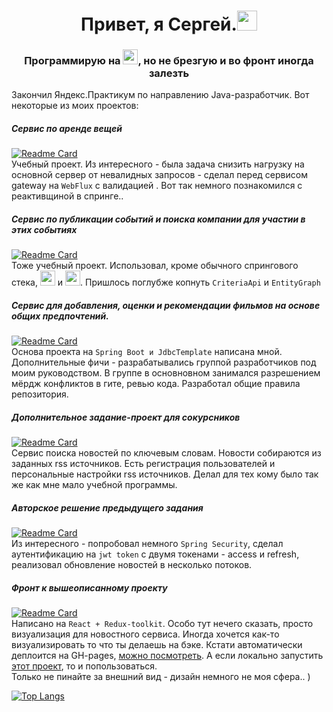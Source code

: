 <h1 align="center">Привет, я Сергей.<img src="https://github.com/blackcater/blackcater/raw/main/images/Hi.gif" height="32"/></h1>
<h3 align="center">Программирую на <img src="https://img.shields.io/badge/java-%23ED8B00.svg?style=for-the-bage&logo=java&logoColor=white" height="24"/>, но не брезгую и во фронт иногда залезть</h3>  

Закончил Яндекс.Практикум по направлению Java-разработчик. Вот некоторые из моих проектов:

##### Сервис по аренде вещей
[![Readme Card](https://github-readme-stats.vercel.app/api/pin/?username=sergey-oreshkin&repo=java-shareit)](https://github.com/sergey-oreshkin/java-shareit)   
Учебный проект. Из интересного - была задача снизить нагрузку на основной сервер от невалидных запросов - сделал перед сервисом gateway на `WebFlux` с валидацией . Вот так немного познакомился с реактивщиной в спринге..

##### Сервис по публикации событий и поиска компании для участии в этих событиях
[![Readme Card](https://github-readme-stats.vercel.app/api/pin/?username=sergey-oreshkin&repo=java-explore-with-me)](https://github.com/sergey-oreshkin/java-explore-with-me)  
Тоже учебный проект. Использовал, кроме обычного спрингового стека, <img src="https://mapstruct.org/images/mapstruct.png" height="24"/> и <img src="https://encrypted-tbn0.gstatic.com/images?q=tbn:ANd9GcTmXYhL7a6aMBFPBkPpzjf6EcD06vHZ_zBOq5ny7pCv&s" height="24"/>. Пришлось поглубже копнуть `CriteriaApi` и `EntityGraph` 

##### Сервис для добавления, оценки и рекомендации фильмов на основе общих предпочтений.   
[![Readme Card](https://github-readme-stats.vercel.app/api/pin/?username=sergey-oreshkin&repo=java-filmorate)](https://github.com/sergey-oreshkin/java-filmorate?)   
Основа проекта на `Spring Boot и JdbcTemplate` написана мной. Дополнительные фичи - разрабатывались группой разработчиков под моим руководством.
В группе в основновном занимался разрешением мёрдж конфликтов в гите, ревью кода. Разработал общие правила репозитория.   

##### Дополнительное задание-проект для сокурсников
[![Readme Card](https://github-readme-stats.vercel.app/api/pin/?username=sergey-oreshkin&repo=news-service)](https://github.com/sergey-oreshkin/news-service?)   
Сервис поиска новостей по ключевым словам. Новости собираются из заданных rss источников. Есть регистрация пользователей и персональные настройки rss источников. Делал для тех кому было так же как мне мало учебной программы.      

##### Авторское решение предыдущего задания   
[![Readme Card](https://github-readme-stats.vercel.app/api/pin/?username=sergey-oreshkin&repo=news-service-mono)](https://github.com/sergey-oreshkin/news-service-mono?)  
Из интересного - попробовал немного `Spring Security`, сделал аутентификацию на `jwt token` с двумя токенами - access и refresh, реализовал обновление новостей в несколько потоков.   

##### Фронт к вышеописанному проекту
[![Readme Card](https://github-readme-stats.vercel.app/api/pin/?username=sergey-oreshkin&repo=news-searcher-react)](https://github.com/sergey-oreshkin/news-searcher-react?)  
Написано на `React + Redux-toolkit`. Особо тут нечего сказать, просто визуализация для новостного сервиса. Иногда хочется как-то визуализировать то что ты делаешь на бэке. Кстати автоматически деплоится на GH-pages, [можно посмотреть](https://sergey-oreshkin.github.io/news-searcher-react/). А если локально запустить [этот проект](https://github.com/sergey-oreshkin/news-service-mono), то и попользоваться.    
Только не пинайте за внешний вид - дизайн немного не моя сфера.. )

[![Top Langs](https://github-readme-stats.vercel.app/api/top-langs/?username=sergey-oreshkin&layout=compact)](https://github.com/sergey-oreshkin/github-readme-stats?)
